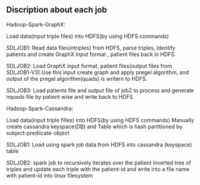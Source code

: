 Discription about each job
--------------------------
Hadoop-Spark-GraphX:

Load data(input triple files) into HDFS(by using HDFS commands)

SDLJOB1:
Read data files(ntriples) from HDFS, parse triples, Identify patients and create GraphX input format , patient files back in HDFS.

SDLJOB2:
Load GraphX input format, patient files(output files from SDLJOB1-V3).Use this input create graph and apply pregel algorithm, and output of the pregel algorithm(quads) is writern to HDFS.

SDLJOB3:
Load patients file and output file of job2 to process and generate nquads file by patient wise and write back to HDFS.


Hadoop-Spark-Cassandra:

Load data(input triple filles) into HDFS(by using HDFS commands)
Manually create cassandra keyspace(DB) and Table which is hash partitioned by subject-prediicate-object

SDLJOB1:
Load using spark job data from HDFS into cassandra (keyspace) table

SDLJOB2:
spark job to recursively iterates over the patient inverted tree of triples and update each triple with the patient-id and write into a file name with patient-id into linux filesystem
